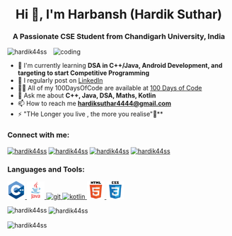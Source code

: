 <h1 align="center">Hi 👋, I'm Harbansh (Hardik Suthar)</h1>
<h3 align="center">A Passionate CSE Student from Chandigarh University, India</h3>
<img align="right" alt="coding" width="400" src="https://user-images.githubusercontent.com/55389276/140866485-8fb1c876-9a8f-4d6a-98dc-08c4981eaf70.gif">
<p align="left"> <img src="https://komarev.com/ghpvc/?username=hardik44ss&label=Profile%20views&color=0e75b6&style=flat" alt="hardik44ss" /> </p>

- 🌱 I'm currently learning **DSA in C++/Java, Android Development, and targeting to start Competitive Programming**
- 📝 I regularly post on [LinkedIn](https://www.linkedin.com/in/hardik44ss/)
- 👨‍💻 All of my 100DaysOfCode are available at [100 Days of Code](https://github.com/hardik44ss/100-Days-of-Code)
- 💬 Ask me about **C++, Java, DSA, Maths, Kotlin**
- 📫 How to reach me **hardiksuthar4444@gmail.com**
- ⚡ "THe Longer you live , the more you realise"🔅**

<h3 align="left">Connect with me:</h3>
<p align="left">
<a href="https://linkedin.com/in/hardik44ss" target="blank"><img align="center" src="https://raw.githubusercontent.com/rahuldkjain/github-profile-readme-generator/master/src/images/icons/Social/linked-in-alt.svg" alt="hardik44ss" height="30" width="40" /></a>
<a href="https://instagram.com/hardik44ss" target="blank"><img align="center" src="https://raw.githubusercontent.com/rahuldkjain/github-profile-readme-generator/master/src/images/icons/Social/instagram.svg" alt="hardik44ss" height="30" width="40" /></a>
<a href="https://leetcode.com/hardik44ss/" target="blank"><img align="center" src="https://raw.githubusercontent.com/rahuldkjain/github-profile-readme-generator/master/src/images/icons/Social/leet-code.svg" alt="hardik44ss" height="30" width="40" /></a>
<a href="https://codeforces.com/profile/hardik44ss" target="_blank"><img align="center" src="https://raw.githubusercontent.com/rahuldkjain/github-profile-readme-generator/master/src/images/icons/Social/codeforces.svg" alt="hardik44ss" height="30" width="40" />
</a>

</p>

<h3 align="left">Languages and Tools:</h3>
<p align="left">
<a href="https://www.w3schools.com/cpp/" target="_blank" rel="noreferrer"> <img src="https://raw.githubusercontent.com/devicons/devicon/master/icons/cplusplus/cplusplus-original.svg" alt="cplusplus" width="40" height="40"/> </a>
<a href="https://www.java.com/" target="_blank" rel="noreferrer"> <img src="https://raw.githubusercontent.com/devicons/devicon/master/icons/java/java-original-wordmark.svg" alt="java" width="40" height="40"/> </a>
<a href="https://github.com/" target="_blank" rel="noreferrer"> <img src="https://www.vectorlogo.zone/logos/git-scm/git-scm-icon.svg" alt="git" width="40" height="40"/> </a>
<a href="https://kotlinlang.org/" target="_blank" rel="noreferrer"> <img src="https://www.vectorlogo.zone/logos/kotlinlang/kotlinlang-icon.svg" alt="kotlin" width="40" height="40"/> </a>
<a href="https://www.w3.org/html/" target="_blank" rel="noreferrer"> <img src="https://raw.githubusercontent.com/devicons/devicon/master/icons/html5/html5-original-wordmark.svg" alt="html5" width="40" height="40"/> </a>
<a href="https://www.w3schools.com/css/" target="_blank" rel="noreferrer"> <img src="https://raw.githubusercontent.com/devicons/devicon/master/icons/css3/css3-original-wordmark.svg" alt="css3" width="40" height="40"/> </a>
</p>

<p><img align="left" src="https://github-readme-stats.vercel.app/api/top-langs?username=hardik44ss&show_icons=true&locale=en&layout=compact" alt="hardik44ss" /></p>

<p>&nbsp;<img align="center" src="https://github-readme-stats.vercel.app/api?username=hardik44ss&show_icons=true&locale=en" alt="hardik44ss" /></p>

<p><img align="center" src="https://github-readme-streak-stats.herokuapp.com/?user=hardik44ss&" alt="hardik44ss" /></p>
